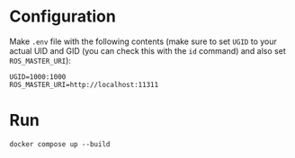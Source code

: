 # Configuration
Make `.env` file with the following contents (make sure to set `UGID` to your actual UID and GID (you can check this with the `id` command) and also set `ROS_MASTER_URI`):
```
UGID=1000:1000
ROS_MASTER_URI=http://localhost:11311
```

# Run
```
docker compose up --build
```